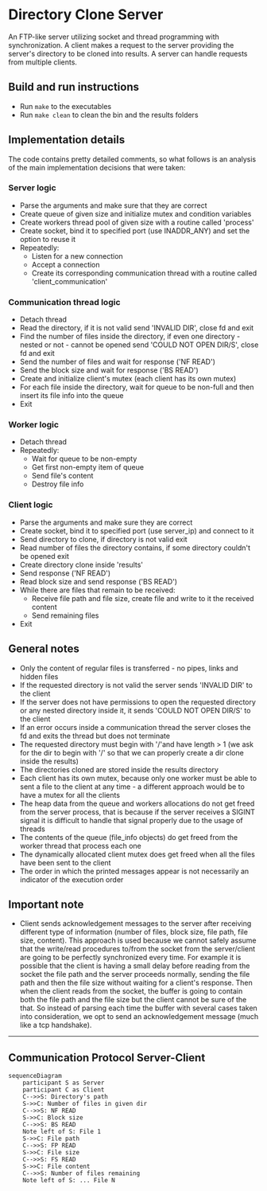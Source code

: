 # Directory Clone Server

An FTP-like server utilizing socket and thread programming with synchronization. A client makes a request to the server providing the server's directory to be cloned into results. A server can handle requests from multiple clients.

## Build and run instructions

- Run `make` to the executables
- Run `make clean` to clean the bin and the results folders

## Implementation details

The code contains pretty detailed comments, so what follows is an analysis of the main implementation decisions that were taken:

### Server logic

- Parse the arguments and make sure that they are correct
- Create queue of given size and initialize mutex and condition variables
- Create workers thread pool of given size with a routine called 'process'
- Create socket, bind it to specified port (use INADDR_ANY) and set the option to reuse it
- Repeatedly:
  - Listen for a new connection
  - Accept a connection
  - Create its corresponding communication thread with a routine called 'client_communication'

### Communication thread logic

- Detach thread
- Read the directory, if it is not valid send 'INVALID DIR', close fd and exit
- Find the number of files inside the directory, if even one directory - nested or not - cannot be opened send 'COULD NOT OPEN DIR/S', close fd and exit
- Send the number of files and wait for response ('NF READ')
- Send the block size and wait for response ('BS READ')
- Create and initialize client's mutex (each client has its own mutex)
- For each file inside the directory, wait for queue to be non-full and then insert its file info into the queue
- Exit

### Worker logic

- Detach thread
- Repeatedly:
  - Wait for queue to be non-empty
  - Get first non-empty item of queue
  - Send file's content
  - Destroy file info

### Client logic

- Parse the arguments and make sure they are correct
- Create socket, bind it to specified port (use server_ip) and connect to it
- Send directory to clone, if directory is not valid exit
- Read number of files the directory contains, if some directory couldn't be opened exit
- Create directory clone inside 'results'
- Send response ('NF READ')
- Read block size and send response ('BS READ')
- While there are files that remain to be received:
  - Receive file path and file size, create file and write to it the received content
  - Send remaining files
- Exit

## General notes

- Only the content of regular files is transferred - no pipes, links and hidden files
- If the requested directory is not valid the server sends 'INVALID DIR' to the client
- If the server does not have permissions to open the requested directory or any nested directory inside it, it sends 'COULD NOT OPEN DIR/S' to the client
- If an error occurs inside a communication thread the server closes the fd and exits the thread but does not terminate
- The requested directory must begin with '/'and have length > 1 (we ask for the dir to begin with '/' so that we can properly create a dir clone inside the results)
- The directories cloned are stored inside the results directory
- Each client has its own mutex, because only one worker must be able to sent a file to the client at any time - a different approach would be to have a mutex for all the clients
- The heap data from the queue and workers allocations do not get freed from the server process, that is because if the server receives a SIGINT signal it is difficult to handle that signal properly due to the usage of threads
- The contents of the queue (file_info objects) do get freed from the worker thread that process each one
- The dynamically allocated client mutex does get freed when all the files have been sent to the client
- The order in which the printed messages appear is not necessarily an indicator of the execution order

## Important note

- Client sends acknowledgement messages to the server after receiving different type of information (number of files, block size, file path, file size, content). This approach is used because we cannot safely assume that the write/read procedures to/from the socket from the server/client are going to be perfectly synchronized every time. For example it is possible that the client is having a small delay before reading from the socket the file path and the server proceeds normally, sending the file path and then the file size without waiting for a client's response. Then when the client reads from the socket, the buffer is going to contain both the file path and the file size but the client cannot be sure of the that. So instead of parsing each time the buffer with several cases taken into consideration, we opt to send an acknowledgement message (much like a tcp handshake).

---

## Communication Protocol Server-Client

```mermaid
sequenceDiagram
    participant S as Server
    participant C as Client
    C-->>S: Directory's path
    S->>C: Number of files in given dir
    C-->>S: NF READ
    S->>C: Block size
    C-->>S: BS READ
    Note left of S: File 1
    S->>C: File path
    C-->>S: FP READ
    S->>C: File size
    C-->>S: FS READ
    S->>C: File content
    C-->>S: Number of files remaining
    Note left of S: ... File N
```
